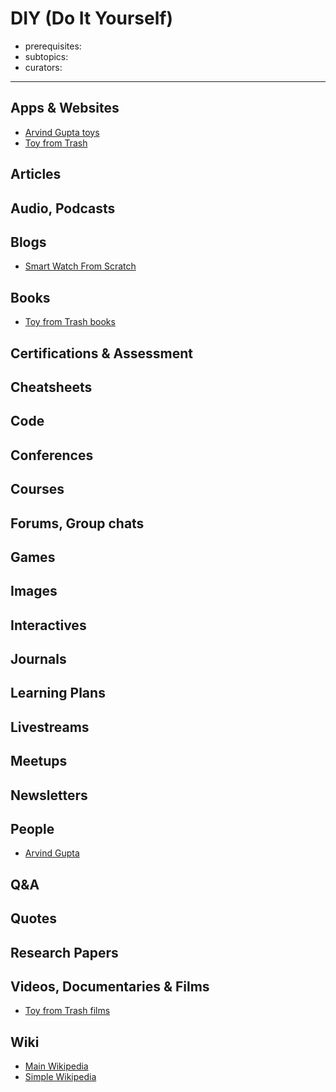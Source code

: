 # DIY (Do It Yourself)

- prerequisites:
- subtopics:
- curators:

------

## Apps & Websites

- [Arvind Gupta toys](http://www.arvindguptatoys.com/)
- [Toy from Trash](https://play.google.com/store/apps/details?id=com.ndsoftwares.toysfromtrash&hl=en)

## Articles

## Audio, Podcasts

## Blogs

- [Smart Watch From Scratch](https://imgur.com/a/FSBwD3g)

## Books

- [Toy from Trash books](http://www.arvindguptatoys.com/)

## Certifications & Assessment

## Cheatsheets

## Code

## Conferences

## Courses

## Forums, Group chats

## Games

## Images

## Interactives

## Journals

## Learning Plans

## Livestreams

## Meetups

## Newsletters

## People

- [Arvind Gupta](https://en.wikipedia.org/wiki/Arvind_Gupta)

## Q&A

## Quotes

## Research Papers

## Videos, Documentaries & Films

- [Toy from Trash films](http://www.arvindguptatoys.com/)

## Wiki

- [Main Wikipedia](https://en.wikipedia.org/wiki/Do_it_yourself)
- [Simple Wikipedia](https://simple.wikipedia.org/wiki/DIY)

